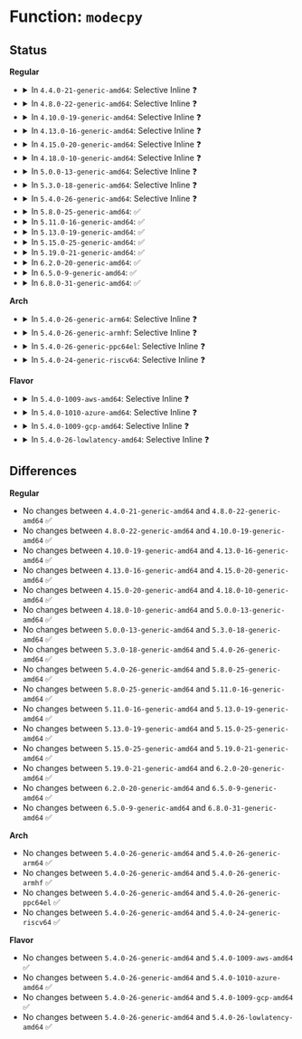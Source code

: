 # Function: <code>modecpy</code>

## Status
<b>Regular</b>
<ul>
<li>
<details>
<summary>In <code>4.4.0-21-generic-amd64</code>: Selective Inline ❓</summary>

```c
void modecpy(u8 * dest, const u8 * src, int n, bool changeable)
```

```json
{
  "name": "modecpy",
  "collision_type": "Unique Static",
  "inline_type": "Selective",
  "funcs": [
    {
      "addr": 18446744071584947616,
      "name": "modecpy",
      "external": false,
      "loc": "drivers/ata/libata-scsi.c:2285",
      "file": "drivers/ata/libata-scsi.c",
      "inline": "not declared, inlined",
      "caller_inline": [],
      "caller_func": [
        "drivers/ata/libata-scsi.c:ata_scsiop_mode_sense",
        "drivers/ata/libata-scsi.c:ata_scsiop_mode_sense",
        "drivers/ata/libata-scsi.c:ata_scsiop_mode_sense",
        "drivers/ata/libata-scsi.c:ata_scsiop_mode_sense"
      ]
    }
  ],
  "symbols": [
    {
      "addr": 18446744071584947616,
      "name": "modecpy",
      "section": ".text",
      "bind": "STB_LOCAL",
      "size": 49
    }
  ]
}
```
</details>
</li>
<li>
<details>
<summary>In <code>4.8.0-22-generic-amd64</code>: Selective Inline ❓</summary>

```c
void modecpy(u8 * dest, const u8 * src, int n, bool changeable)
```

```json
{
  "name": "modecpy",
  "collision_type": "Unique Static",
  "inline_type": "Selective",
  "funcs": [
    {
      "addr": 18446744071585313360,
      "name": "modecpy",
      "external": false,
      "loc": "drivers/ata/libata-scsi.c:2406",
      "file": "drivers/ata/libata-scsi.c",
      "inline": "not declared, inlined",
      "caller_inline": [],
      "caller_func": [
        "drivers/ata/libata-scsi.c:ata_scsiop_mode_sense",
        "drivers/ata/libata-scsi.c:ata_scsiop_mode_sense"
      ]
    }
  ],
  "symbols": [
    {
      "addr": 18446744071585313360,
      "name": "modecpy",
      "section": ".text",
      "bind": "STB_LOCAL",
      "size": 49
    }
  ]
}
```
</details>
</li>
<li>
<details>
<summary>In <code>4.10.0-19-generic-amd64</code>: Selective Inline ❓</summary>

```c
void modecpy(u8 * dest, const u8 * src, int n, bool changeable)
```

```json
{
  "name": "modecpy",
  "collision_type": "Unique Static",
  "inline_type": "Selective",
  "funcs": [
    {
      "addr": 18446744071585514480,
      "name": "modecpy",
      "external": false,
      "loc": "drivers/ata/libata-scsi.c:2487",
      "file": "drivers/ata/libata-scsi.c",
      "inline": "not declared, inlined",
      "caller_inline": [],
      "caller_func": [
        "drivers/ata/libata-scsi.c:ata_scsiop_mode_sense",
        "drivers/ata/libata-scsi.c:ata_scsiop_mode_sense"
      ]
    }
  ],
  "symbols": [
    {
      "addr": 18446744071585514480,
      "name": "modecpy",
      "section": ".text",
      "bind": "STB_LOCAL",
      "size": 49
    }
  ]
}
```
</details>
</li>
<li>
<details>
<summary>In <code>4.13.0-16-generic-amd64</code>: Selective Inline ❓</summary>

```c
void modecpy(u8 * dest, const u8 * src, int n, bool changeable)
```

```json
{
  "name": "modecpy",
  "collision_type": "Unique Static",
  "inline_type": "Selective",
  "funcs": [
    {
      "addr": 18446744071585598592,
      "name": "modecpy",
      "external": false,
      "loc": "drivers/ata/libata-scsi.c:2466",
      "file": "drivers/ata/libata-scsi.c",
      "inline": "not declared, inlined",
      "caller_inline": [],
      "caller_func": [
        "drivers/ata/libata-scsi.c:ata_scsiop_mode_sense",
        "drivers/ata/libata-scsi.c:ata_scsiop_mode_sense"
      ]
    }
  ],
  "symbols": [
    {
      "addr": 18446744071585598592,
      "name": "modecpy",
      "section": ".text",
      "bind": "STB_LOCAL",
      "size": 153
    }
  ]
}
```
</details>
</li>
<li>
<details>
<summary>In <code>4.15.0-20-generic-amd64</code>: Selective Inline ❓</summary>

```c
void modecpy(u8 * dest, const u8 * src, int n, bool changeable)
```

```json
{
  "name": "modecpy",
  "collision_type": "Unique Static",
  "inline_type": "Selective",
  "funcs": [
    {
      "addr": 18446744071586030224,
      "name": "modecpy",
      "external": false,
      "loc": "drivers/ata/libata-scsi.c:2467",
      "file": "drivers/ata/libata-scsi.c",
      "inline": "not declared, inlined",
      "caller_inline": [],
      "caller_func": [
        "drivers/ata/libata-scsi.c:ata_scsiop_mode_sense",
        "drivers/ata/libata-scsi.c:ata_scsiop_mode_sense"
      ]
    }
  ],
  "symbols": [
    {
      "addr": 18446744071586030224,
      "name": "modecpy",
      "section": ".text",
      "bind": "STB_LOCAL",
      "size": 153
    }
  ]
}
```
</details>
</li>
<li>
<details>
<summary>In <code>4.18.0-10-generic-amd64</code>: Selective Inline ❓</summary>

```c
void modecpy(u8 * dest, const u8 * src, int n, bool changeable)
```

```json
{
  "name": "modecpy",
  "collision_type": "Unique Static",
  "inline_type": "Selective",
  "funcs": [
    {
      "addr": 18446744071586277232,
      "name": "modecpy",
      "external": false,
      "loc": "drivers/ata/libata-scsi.c:2470",
      "file": "drivers/ata/libata-scsi.c",
      "inline": "not declared, inlined",
      "caller_inline": [],
      "caller_func": [
        "drivers/ata/libata-scsi.c:ata_scsiop_mode_sense",
        "drivers/ata/libata-scsi.c:ata_scsiop_mode_sense"
      ]
    }
  ],
  "symbols": [
    {
      "addr": 18446744071586277232,
      "name": "modecpy",
      "section": ".text",
      "bind": "STB_LOCAL",
      "size": 153
    }
  ]
}
```
</details>
</li>
<li>
<details>
<summary>In <code>5.0.0-13-generic-amd64</code>: Selective Inline ❓</summary>

```c
void modecpy(u8 * dest, const u8 * src, int n, bool changeable)
```

```json
{
  "name": "modecpy",
  "collision_type": "Unique Static",
  "inline_type": "Selective",
  "funcs": [
    {
      "addr": 18446744071586418096,
      "name": "modecpy",
      "external": false,
      "loc": "drivers/ata/libata-scsi.c:2465",
      "file": "drivers/ata/libata-scsi.c",
      "inline": "not declared, inlined",
      "caller_inline": [],
      "caller_func": [
        "drivers/ata/libata-scsi.c:ata_scsiop_mode_sense",
        "drivers/ata/libata-scsi.c:ata_scsiop_mode_sense"
      ]
    }
  ],
  "symbols": [
    {
      "addr": 18446744071586418096,
      "name": "modecpy",
      "section": ".text",
      "bind": "STB_LOCAL",
      "size": 153
    }
  ]
}
```
</details>
</li>
<li>
<details>
<summary>In <code>5.3.0-18-generic-amd64</code>: Selective Inline ❓</summary>

```c
void modecpy(u8 * dest, const u8 * src, int n, bool changeable)
```

```json
{
  "name": "modecpy",
  "collision_type": "Unique Static",
  "inline_type": "Selective",
  "funcs": [
    {
      "addr": 18446744071586663952,
      "name": "modecpy",
      "external": false,
      "loc": "drivers/ata/libata-scsi.c:2469",
      "file": "drivers/ata/libata-scsi.c",
      "inline": "not declared, inlined",
      "caller_inline": [],
      "caller_func": [
        "drivers/ata/libata-scsi.c:ata_scsiop_mode_sense",
        "drivers/ata/libata-scsi.c:ata_scsiop_mode_sense"
      ]
    }
  ],
  "symbols": [
    {
      "addr": 18446744071586663952,
      "name": "modecpy",
      "section": ".text",
      "bind": "STB_LOCAL",
      "size": 49
    }
  ]
}
```
</details>
</li>
<li>
<details>
<summary>In <code>5.4.0-26-generic-amd64</code>: Selective Inline ❓</summary>

```c
void modecpy(u8 * dest, const u8 * src, int n, bool changeable)
```

```json
{
  "name": "modecpy",
  "collision_type": "Unique Static",
  "inline_type": "Selective",
  "funcs": [
    {
      "addr": 18446744071586811264,
      "name": "modecpy",
      "external": false,
      "loc": "drivers/ata/libata-scsi.c:2469",
      "file": "drivers/ata/libata-scsi.c",
      "inline": "not declared, inlined",
      "caller_inline": [],
      "caller_func": [
        "drivers/ata/libata-scsi.c:ata_scsiop_mode_sense",
        "drivers/ata/libata-scsi.c:ata_scsiop_mode_sense"
      ]
    }
  ],
  "symbols": [
    {
      "addr": 18446744071586811264,
      "name": "modecpy",
      "section": ".text",
      "bind": "STB_LOCAL",
      "size": 49
    }
  ]
}
```
</details>
</li>
<li>
<details>
<summary>In <code>5.8.0-25-generic-amd64</code>: ✅</summary>

```c
void modecpy(u8 * dest, const u8 * src, int n, bool changeable)
```

```json
{
  "name": "modecpy",
  "collision_type": "Unique Static",
  "inline_type": "No",
  "funcs": [
    {
      "addr": 18446744071587604640,
      "name": "modecpy",
      "external": false,
      "loc": "drivers/ata/libata-scsi.c:2181",
      "file": "drivers/ata/libata-scsi.c",
      "inline": "seen, unknown",
      "caller_inline": [],
      "caller_func": [
        "drivers/ata/libata-scsi.c:ata_scsi_mode_select_xlat",
        "drivers/ata/libata-scsi.c:ata_scsiop_mode_sense",
        "drivers/ata/libata-scsi.c:ata_scsiop_mode_sense",
        "drivers/ata/libata-scsi.c:ata_scsiop_mode_sense",
        "drivers/ata/libata-scsi.c:ata_scsiop_mode_sense"
      ]
    }
  ],
  "symbols": [
    {
      "addr": 18446744071587604640,
      "name": "modecpy",
      "section": ".text",
      "bind": "STB_LOCAL",
      "size": 153
    }
  ]
}
```
</details>
</li>
<li>
<details>
<summary>In <code>5.11.0-16-generic-amd64</code>: ✅</summary>

```c
void modecpy(u8 * dest, const u8 * src, int n, bool changeable)
```

```json
{
  "name": "modecpy",
  "collision_type": "Unique Static",
  "inline_type": "No",
  "funcs": [
    {
      "addr": 18446744071587666336,
      "name": "modecpy",
      "external": false,
      "loc": "drivers/ata/libata-scsi.c:2181",
      "file": "drivers/ata/libata-scsi.c",
      "inline": "seen, unknown",
      "caller_inline": [],
      "caller_func": [
        "drivers/ata/libata-scsi.c:ata_scsi_mode_select_xlat",
        "drivers/ata/libata-scsi.c:ata_scsiop_mode_sense",
        "drivers/ata/libata-scsi.c:ata_scsiop_mode_sense",
        "drivers/ata/libata-scsi.c:ata_scsiop_mode_sense",
        "drivers/ata/libata-scsi.c:ata_scsiop_mode_sense"
      ]
    }
  ],
  "symbols": [
    {
      "addr": 18446744071587666336,
      "name": "modecpy",
      "section": ".text",
      "bind": "STB_LOCAL",
      "size": 153
    }
  ]
}
```
</details>
</li>
<li>
<details>
<summary>In <code>5.13.0-19-generic-amd64</code>: ✅</summary>

```c
void modecpy(u8 * dest, const u8 * src, int n, bool changeable)
```

```json
{
  "name": "modecpy",
  "collision_type": "Unique Static",
  "inline_type": "No",
  "funcs": [
    {
      "addr": 18446744071587545696,
      "name": "modecpy",
      "external": false,
      "loc": "drivers/ata/libata-scsi.c:2177",
      "file": "drivers/ata/libata-scsi.c",
      "inline": "seen, unknown",
      "caller_inline": [],
      "caller_func": [
        "drivers/ata/libata-scsi.c:ata_scsi_mode_select_xlat",
        "drivers/ata/libata-scsi.c:ata_scsiop_mode_sense",
        "drivers/ata/libata-scsi.c:ata_scsiop_mode_sense",
        "drivers/ata/libata-scsi.c:ata_scsiop_mode_sense",
        "drivers/ata/libata-scsi.c:ata_scsiop_mode_sense"
      ]
    }
  ],
  "symbols": [
    {
      "addr": 18446744071587545696,
      "name": "modecpy",
      "section": ".text",
      "bind": "STB_LOCAL",
      "size": 158
    }
  ]
}
```
</details>
</li>
<li>
<details>
<summary>In <code>5.15.0-25-generic-amd64</code>: ✅</summary>

```c
void modecpy(u8 * dest, const u8 * src, int n, bool changeable)
```

```json
{
  "name": "modecpy",
  "collision_type": "Unique Static",
  "inline_type": "No",
  "funcs": [
    {
      "addr": 18446744071588124944,
      "name": "modecpy",
      "external": false,
      "loc": "drivers/ata/libata-scsi.c:2137",
      "file": "drivers/ata/libata-scsi.c",
      "inline": "seen, unknown",
      "caller_inline": [],
      "caller_func": [
        "drivers/ata/libata-scsi.c:ata_scsi_mode_select_xlat",
        "drivers/ata/libata-scsi.c:ata_scsiop_mode_sense",
        "drivers/ata/libata-scsi.c:ata_scsiop_mode_sense",
        "drivers/ata/libata-scsi.c:ata_scsiop_mode_sense",
        "drivers/ata/libata-scsi.c:ata_scsiop_mode_sense"
      ]
    }
  ],
  "symbols": [
    {
      "addr": 18446744071588124944,
      "name": "modecpy",
      "section": ".text",
      "bind": "STB_LOCAL",
      "size": 158
    }
  ]
}
```
</details>
</li>
<li>
<details>
<summary>In <code>5.19.0-21-generic-amd64</code>: ✅</summary>

```c
void modecpy(u8 * dest, const u8 * src, int n, bool changeable)
```

```json
{
  "name": "modecpy",
  "collision_type": "Unique Static",
  "inline_type": "No",
  "funcs": [
    {
      "addr": 18446744071589505840,
      "name": "modecpy",
      "external": false,
      "loc": "drivers/ata/libata-scsi.c:2153",
      "file": "drivers/ata/libata-scsi.c",
      "inline": "seen, unknown",
      "caller_inline": [],
      "caller_func": [
        "drivers/ata/libata-scsi.c:ata_scsi_mode_select_xlat",
        "drivers/ata/libata-scsi.c:ata_scsiop_mode_sense",
        "drivers/ata/libata-scsi.c:ata_scsiop_mode_sense",
        "drivers/ata/libata-scsi.c:ata_scsiop_mode_sense",
        "drivers/ata/libata-scsi.c:ata_scsiop_mode_sense"
      ]
    }
  ],
  "symbols": [
    {
      "addr": 18446744071589505840,
      "name": "modecpy",
      "section": ".text",
      "bind": "STB_LOCAL",
      "size": 192
    }
  ]
}
```
</details>
</li>
<li>
<details>
<summary>In <code>6.2.0-20-generic-amd64</code>: ✅</summary>

```c
void modecpy(u8 * dest, const u8 * src, int n, bool changeable)
```

```json
{
  "name": "modecpy",
  "collision_type": "Unique Static",
  "inline_type": "No",
  "funcs": [
    {
      "addr": 18446744071591090640,
      "name": "modecpy",
      "external": false,
      "loc": "drivers/ata/libata-scsi.c:2166",
      "file": "drivers/ata/libata-scsi.c",
      "inline": "seen, unknown",
      "caller_inline": [],
      "caller_func": [
        "drivers/ata/libata-scsi.c:ata_scsi_mode_select_xlat",
        "drivers/ata/libata-scsi.c:ata_scsiop_mode_sense",
        "drivers/ata/libata-scsi.c:ata_scsiop_mode_sense",
        "drivers/ata/libata-scsi.c:ata_scsiop_mode_sense",
        "drivers/ata/libata-scsi.c:ata_scsiop_mode_sense"
      ]
    }
  ],
  "symbols": [
    {
      "addr": 18446744071591090640,
      "name": "modecpy",
      "section": ".text",
      "bind": "STB_LOCAL",
      "size": 192
    }
  ]
}
```
</details>
</li>
<li>
<details>
<summary>In <code>6.5.0-9-generic-amd64</code>: ✅</summary>

```c
void modecpy(u8 * dest, const u8 * src, int n, bool changeable)
```

```json
{
  "name": "modecpy",
  "collision_type": "Unique Static",
  "inline_type": "No",
  "funcs": [
    {
      "addr": 18446744071591449344,
      "name": "modecpy",
      "external": false,
      "loc": "drivers/ata/libata-scsi.c:2190",
      "file": "drivers/ata/libata-scsi.c",
      "inline": "seen, unknown",
      "caller_inline": [],
      "caller_func": [
        "drivers/ata/libata-scsi.c:ata_scsiop_mode_sense",
        "drivers/ata/libata-scsi.c:ata_scsiop_mode_sense",
        "drivers/ata/libata-scsi.c:ata_msense_control",
        "drivers/ata/libata-scsi.c:ata_msense_control"
      ]
    }
  ],
  "symbols": [
    {
      "addr": 18446744071591449344,
      "name": "modecpy",
      "section": ".text",
      "bind": "STB_LOCAL",
      "size": 77
    }
  ]
}
```
</details>
</li>
<li>
<details>
<summary>In <code>6.8.0-31-generic-amd64</code>: ✅</summary>

```c
void modecpy(u8 * dest, const u8 * src, int n, bool changeable)
```

```json
{
  "name": "modecpy",
  "collision_type": "Unique Static",
  "inline_type": "No",
  "funcs": [
    {
      "addr": 18446744071591796992,
      "name": "modecpy",
      "external": false,
      "loc": "drivers/ata/libata-scsi.c:2141",
      "file": "drivers/ata/libata-scsi.c",
      "inline": "seen, unknown",
      "caller_inline": [],
      "caller_func": [
        "drivers/ata/libata-scsi.c:ata_scsiop_mode_sense",
        "drivers/ata/libata-scsi.c:ata_scsiop_mode_sense",
        "drivers/ata/libata-scsi.c:ata_msense_control",
        "drivers/ata/libata-scsi.c:ata_msense_control"
      ]
    }
  ],
  "symbols": [
    {
      "addr": 18446744071591796992,
      "name": "modecpy",
      "section": ".text",
      "bind": "STB_LOCAL",
      "size": 77
    }
  ]
}
```
</details>
</li>
</ul>
<b>Arch</b>
<ul>
<li>
<details>
<summary>In <code>5.4.0-26-generic-arm64</code>: Selective Inline ❓</summary>

```c
void modecpy(u8 * dest, const u8 * src, int n, bool changeable)
```

```json
{
  "name": "modecpy",
  "collision_type": "Unique Static",
  "inline_type": "Selective",
  "funcs": [
    {
      "addr": 18446603336499728400,
      "name": "modecpy",
      "external": false,
      "loc": "drivers/ata/libata-scsi.c:2469",
      "file": "drivers/ata/libata-scsi.c",
      "inline": "not declared, inlined",
      "caller_inline": [],
      "caller_func": [
        "drivers/ata/libata-scsi.c:ata_scsi_mode_select_xlat",
        "drivers/ata/libata-scsi.c:ata_scsi_mode_select_xlat",
        "drivers/ata/libata-scsi.c:ata_scsiop_mode_sense",
        "drivers/ata/libata-scsi.c:ata_scsiop_mode_sense",
        "drivers/ata/libata-scsi.c:ata_scsiop_mode_sense",
        "drivers/ata/libata-scsi.c:ata_scsiop_mode_sense"
      ]
    }
  ],
  "symbols": [
    {
      "addr": 18446603336499728400,
      "name": "modecpy",
      "section": ".text",
      "bind": "STB_LOCAL",
      "size": 120
    }
  ]
}
```
</details>
</li>
<li>
<details>
<summary>In <code>5.4.0-26-generic-armhf</code>: Selective Inline ❓</summary>

```c
void modecpy(u8 * dest, const u8 * src, int n, bool changeable)
```

```json
{
  "name": "modecpy",
  "collision_type": "Unique Static",
  "inline_type": "Selective",
  "funcs": [
    {
      "addr": 3232184988,
      "name": "modecpy",
      "external": false,
      "loc": "drivers/ata/libata-scsi.c:2469",
      "file": "drivers/ata/libata-scsi.c",
      "inline": "not declared, inlined",
      "caller_inline": [],
      "caller_func": [
        "drivers/ata/libata-scsi.c:ata_scsi_mode_select_xlat",
        "drivers/ata/libata-scsi.c:ata_scsi_mode_select_xlat",
        "drivers/ata/libata-scsi.c:ata_scsiop_mode_sense",
        "drivers/ata/libata-scsi.c:ata_scsiop_mode_sense",
        "drivers/ata/libata-scsi.c:ata_scsiop_mode_sense",
        "drivers/ata/libata-scsi.c:ata_scsiop_mode_sense"
      ]
    }
  ],
  "symbols": [
    {
      "addr": 3232184988,
      "name": "modecpy",
      "section": ".text",
      "bind": "STB_LOCAL",
      "size": 60
    }
  ]
}
```
</details>
</li>
<li>
<details>
<summary>In <code>5.4.0-26-generic-ppc64el</code>: Selective Inline ❓</summary>

```c
void modecpy(u8 * dest, const u8 * src, int n, bool changeable)
```

```json
{
  "name": "modecpy",
  "collision_type": "Unique Static",
  "inline_type": "Selective",
  "funcs": [
    {
      "addr": 13835058055293076624,
      "name": "modecpy",
      "external": false,
      "loc": "drivers/ata/libata-scsi.c:2469",
      "file": "drivers/ata/libata-scsi.c",
      "inline": "not declared, inlined",
      "caller_inline": [],
      "caller_func": [
        "drivers/ata/libata-scsi.c:ata_scsi_mode_select_xlat",
        "drivers/ata/libata-scsi.c:ata_scsi_mode_select_xlat",
        "drivers/ata/libata-scsi.c:ata_scsiop_mode_sense",
        "drivers/ata/libata-scsi.c:ata_scsiop_mode_sense",
        "drivers/ata/libata-scsi.c:ata_scsiop_mode_sense",
        "drivers/ata/libata-scsi.c:ata_scsiop_mode_sense"
      ]
    }
  ],
  "symbols": [
    {
      "addr": 13835058055293076624,
      "name": "modecpy",
      "section": ".text",
      "bind": "STB_LOCAL",
      "size": 120
    }
  ]
}
```
</details>
</li>
<li>
<details>
<summary>In <code>5.4.0-24-generic-riscv64</code>: Selective Inline ❓</summary>

```c
void modecpy(u8 * dest, const u8 * src, int n, bool changeable)
```

```json
{
  "name": "modecpy",
  "collision_type": "Unique Static",
  "inline_type": "Selective",
  "funcs": [
    {
      "addr": 18446743936276902562,
      "name": "modecpy",
      "external": false,
      "loc": "drivers/ata/libata-scsi.c:2469",
      "file": "drivers/ata/libata-scsi.c",
      "inline": "not declared, inlined",
      "caller_inline": [
        "drivers/ata/libata-scsi.c:ata_scsi_mode_select_xlat",
        "drivers/ata/libata-scsi.c:ata_scsi_mode_select_xlat"
      ],
      "caller_func": [
        "drivers/ata/libata-scsi.c:ata_scsiop_mode_sense",
        "drivers/ata/libata-scsi.c:ata_scsiop_mode_sense",
        "drivers/ata/libata-scsi.c:ata_scsiop_mode_sense",
        "drivers/ata/libata-scsi.c:ata_scsiop_mode_sense"
      ]
    }
  ],
  "symbols": [
    {
      "addr": 18446743936276899746,
      "name": "modecpy",
      "section": ".text",
      "bind": "STB_LOCAL",
      "size": 118
    }
  ]
}
```
</details>
</li>
</ul>
<b>Flavor</b>
<ul>
<li>
<details>
<summary>In <code>5.4.0-1009-aws-amd64</code>: Selective Inline ❓</summary>

```c
void modecpy(u8 * dest, const u8 * src, int n, bool changeable)
```

```json
{
  "name": "modecpy",
  "collision_type": "Unique Static",
  "inline_type": "Selective",
  "funcs": [
    {
      "addr": 18446744071586569840,
      "name": "modecpy",
      "external": false,
      "loc": "drivers/ata/libata-scsi.c:2469",
      "file": "drivers/ata/libata-scsi.c",
      "inline": "not declared, inlined",
      "caller_inline": [],
      "caller_func": [
        "drivers/ata/libata-scsi.c:ata_scsiop_mode_sense",
        "drivers/ata/libata-scsi.c:ata_scsiop_mode_sense"
      ]
    }
  ],
  "symbols": [
    {
      "addr": 18446744071586569840,
      "name": "modecpy",
      "section": ".text",
      "bind": "STB_LOCAL",
      "size": 49
    }
  ]
}
```
</details>
</li>
<li>
<details>
<summary>In <code>5.4.0-1010-azure-amd64</code>: Selective Inline ❓</summary>

```c
void modecpy(u8 * dest, const u8 * src, int n, bool changeable)
```

```json
{
  "name": "modecpy",
  "collision_type": "Unique Static",
  "inline_type": "Selective",
  "funcs": [
    {
      "addr": 18446744071586438416,
      "name": "modecpy",
      "external": false,
      "loc": "drivers/ata/libata-scsi.c:2469",
      "file": "drivers/ata/libata-scsi.c",
      "inline": "not declared, inlined",
      "caller_inline": [],
      "caller_func": [
        "drivers/ata/libata-scsi.c:ata_scsiop_mode_sense",
        "drivers/ata/libata-scsi.c:ata_scsiop_mode_sense"
      ]
    }
  ],
  "symbols": [
    {
      "addr": 18446744071586438416,
      "name": "modecpy",
      "section": ".text",
      "bind": "STB_LOCAL",
      "size": 49
    }
  ]
}
```
</details>
</li>
<li>
<details>
<summary>In <code>5.4.0-1009-gcp-amd64</code>: Selective Inline ❓</summary>

```c
void modecpy(u8 * dest, const u8 * src, int n, bool changeable)
```

```json
{
  "name": "modecpy",
  "collision_type": "Unique Static",
  "inline_type": "Selective",
  "funcs": [
    {
      "addr": 18446744071586765824,
      "name": "modecpy",
      "external": false,
      "loc": "drivers/ata/libata-scsi.c:2469",
      "file": "drivers/ata/libata-scsi.c",
      "inline": "not declared, inlined",
      "caller_inline": [],
      "caller_func": [
        "drivers/ata/libata-scsi.c:ata_scsiop_mode_sense",
        "drivers/ata/libata-scsi.c:ata_scsiop_mode_sense"
      ]
    }
  ],
  "symbols": [
    {
      "addr": 18446744071586765824,
      "name": "modecpy",
      "section": ".text",
      "bind": "STB_LOCAL",
      "size": 49
    }
  ]
}
```
</details>
</li>
<li>
<details>
<summary>In <code>5.4.0-26-lowlatency-amd64</code>: Selective Inline ❓</summary>

```c
void modecpy(u8 * dest, const u8 * src, int n, bool changeable)
```

```json
{
  "name": "modecpy",
  "collision_type": "Unique Static",
  "inline_type": "Selective",
  "funcs": [
    {
      "addr": 18446744071586871888,
      "name": "modecpy",
      "external": false,
      "loc": "drivers/ata/libata-scsi.c:2469",
      "file": "drivers/ata/libata-scsi.c",
      "inline": "not declared, inlined",
      "caller_inline": [],
      "caller_func": [
        "drivers/ata/libata-scsi.c:ata_scsiop_mode_sense",
        "drivers/ata/libata-scsi.c:ata_scsiop_mode_sense"
      ]
    }
  ],
  "symbols": [
    {
      "addr": 18446744071586871888,
      "name": "modecpy",
      "section": ".text",
      "bind": "STB_LOCAL",
      "size": 49
    }
  ]
}
```
</details>
</li>
</ul>

## Differences
<b>Regular</b>
<ul>
<li>
No changes between <code>4.4.0-21-generic-amd64</code> and <code>4.8.0-22-generic-amd64</code> ✅
</li>
<li>
No changes between <code>4.8.0-22-generic-amd64</code> and <code>4.10.0-19-generic-amd64</code> ✅
</li>
<li>
No changes between <code>4.10.0-19-generic-amd64</code> and <code>4.13.0-16-generic-amd64</code> ✅
</li>
<li>
No changes between <code>4.13.0-16-generic-amd64</code> and <code>4.15.0-20-generic-amd64</code> ✅
</li>
<li>
No changes between <code>4.15.0-20-generic-amd64</code> and <code>4.18.0-10-generic-amd64</code> ✅
</li>
<li>
No changes between <code>4.18.0-10-generic-amd64</code> and <code>5.0.0-13-generic-amd64</code> ✅
</li>
<li>
No changes between <code>5.0.0-13-generic-amd64</code> and <code>5.3.0-18-generic-amd64</code> ✅
</li>
<li>
No changes between <code>5.3.0-18-generic-amd64</code> and <code>5.4.0-26-generic-amd64</code> ✅
</li>
<li>
No changes between <code>5.4.0-26-generic-amd64</code> and <code>5.8.0-25-generic-amd64</code> ✅
</li>
<li>
No changes between <code>5.8.0-25-generic-amd64</code> and <code>5.11.0-16-generic-amd64</code> ✅
</li>
<li>
No changes between <code>5.11.0-16-generic-amd64</code> and <code>5.13.0-19-generic-amd64</code> ✅
</li>
<li>
No changes between <code>5.13.0-19-generic-amd64</code> and <code>5.15.0-25-generic-amd64</code> ✅
</li>
<li>
No changes between <code>5.15.0-25-generic-amd64</code> and <code>5.19.0-21-generic-amd64</code> ✅
</li>
<li>
No changes between <code>5.19.0-21-generic-amd64</code> and <code>6.2.0-20-generic-amd64</code> ✅
</li>
<li>
No changes between <code>6.2.0-20-generic-amd64</code> and <code>6.5.0-9-generic-amd64</code> ✅
</li>
<li>
No changes between <code>6.5.0-9-generic-amd64</code> and <code>6.8.0-31-generic-amd64</code> ✅
</li>
</ul>
<b>Arch</b>
<ul>
<li>
No changes between <code>5.4.0-26-generic-amd64</code> and <code>5.4.0-26-generic-arm64</code> ✅
</li>
<li>
No changes between <code>5.4.0-26-generic-amd64</code> and <code>5.4.0-26-generic-armhf</code> ✅
</li>
<li>
No changes between <code>5.4.0-26-generic-amd64</code> and <code>5.4.0-26-generic-ppc64el</code> ✅
</li>
<li>
No changes between <code>5.4.0-26-generic-amd64</code> and <code>5.4.0-24-generic-riscv64</code> ✅
</li>
</ul>
<b>Flavor</b>
<ul>
<li>
No changes between <code>5.4.0-26-generic-amd64</code> and <code>5.4.0-1009-aws-amd64</code> ✅
</li>
<li>
No changes between <code>5.4.0-26-generic-amd64</code> and <code>5.4.0-1010-azure-amd64</code> ✅
</li>
<li>
No changes between <code>5.4.0-26-generic-amd64</code> and <code>5.4.0-1009-gcp-amd64</code> ✅
</li>
<li>
No changes between <code>5.4.0-26-generic-amd64</code> and <code>5.4.0-26-lowlatency-amd64</code> ✅
</li>
</ul>
